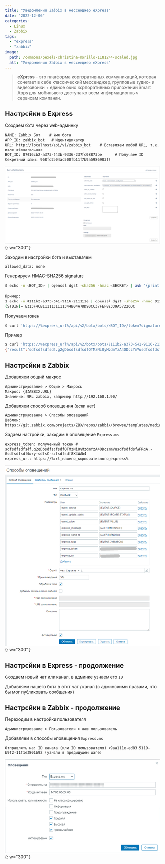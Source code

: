```yaml
---
title: "Уведомления Zabbix в мессенджер eXpress"
date: "2022-12-06"
categories: 
  - Linux
  - Zabbix
tags: 
  - "express"
  - "zabbix"
image:
  path: /commons/pexels-christina-morillo-1181244-scaled.jpg
  alt: "Уведомления Zabbix в мессенджер eXpress"
---
```


> **eXpress** - это платформа корпоративных коммуникаций, которая сочетает в себе классический мессенджер, групповые аудио- и видеозвонки + единое окно корпоративных приложений Smart Apps для мобильного доступа ко всем информационным сервисам компании.

## Настройки в Express

Создаем бота через web-админку

```
NAME: Zabbix Бот    # Имя бота
APP_ID: zabbix_bot   # Идентификатор
URL: http://localhost/api/v1/zabbix_bot	   # Вставляем любой URL, т.к. поле обязательное
BOT_ID:	87016cb2-a373-543b-9336-237fc08873be      # Получаем ID
Секретный ключ:	968fd2a04ac500fb11f7b9a5986903f9
```

![](/assets/img/posts/2022/12/06/image-2.png){: w="300" }

Заходим в настройки бота и выставляем

```
allowed_data: none
```

Генерируем HMAC-SHA256 signature

```sh
$ echo -n <BOT_ID> | openssl dgst -sha256 -hmac <SECRET> | awk '{print toupper($0)}'

Пример:
$ echo -n 8111b2-a373-541-9116-211111e | openssl dgst -sha256 -hmac 9111111111115986903f9 | awk '{print toupper($0)}'
(STDIN)= E213F4CB1111111111344B04A78D90CC37FEF89339A57226DC
```

Получаем токен

```sh
$ curl 'https://%express_url%/api/v2/botx/bots/<BOT_ID>/token?signature=<SIGNATURE>'
```

Пример
```sh
$ curl 'https://%express_url%/api/v2/botx/bots/8111b2-a373-541-9116-211111e/token?signature=E213F4CB1111111111344B04A78D90CC37FEF89339A57226DC'
{"result":"sdfsdfsdfsdf.g2gDbsdfsdfsdfOTMzNi0yMzdmYzA4ODczYmVusdfsdfdsfAFRgA.-GsdfsdfsdfOwry-sdfsC-sdfsdfsdf8X4WAb4","status":"ok"}
```

## Настройки в Zabbix

Добавляем общий макрос

```
Администрирование > Общие > Макросы
Макрос: {$ZABBIX.URL}
Значение: URL zabbix, например http://192.168.1.90/
```

Добавляем способ оповещения (если нет)

```
Администрирование > Способы оповещений
Шаблон: https://git.zabbix.com/projects/ZBX/repos/zabbix/browse/templates/media/express.ms/media_express_ms.yaml
```

Задаем настройки, заходим в оповещение `Express.ms`

```
express_token: полученный токен # sdfsdfsdfsdf.g2gDbsdfsdfsdfOTMzNi0yMzdmYzA4ODczYmVusdfsdfdsfAFRgA.-GsdfsdfsdfOwry-sdfsC-sdfsdfsdf8X4WAb4
express_url: https://%url_нашего_корпоративного_express%
```

![](/assets/img/posts/2022/12/06/image-4.png){: w="300" }

## Настройки в Express - продолжение

Создаем новый чат или канал, в админке узнаем его `ID`

Добавляем нашего бота в этот чат / канал (с админскими правами, что бы мог публиковать сообщения)

## Настройки в Zabbix - продолжение

Переходим в настройки пользователя

```
Администрирование > Пользователи > наш пользователь
```

Добавляем в способы оповещения `Express.ms`

```
Отправлять на: ID канала (или ID пользователя) 49aa111e-ed83-5119-b9f2-11f1e3801b92 (узнали в предыдущем шаге)
```

![](/assets/img/posts/2022/12/06/image-5.png){: w="300" }
